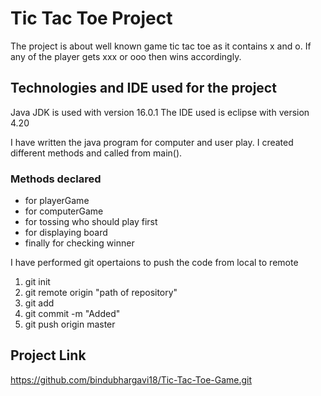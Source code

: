 # Tic Tac Toe Project
The project is about well known game tic tac toe as it contains x and o. If any of the player gets xxx or ooo then wins accordingly.
## Technologies and IDE used for the project
Java JDK is used with version 16.0.1
The IDE used is eclipse with version 4.20

I have written the java program for computer and user play. I created different methods and called from main().
### Methods declared
* for playerGame
* for computerGame
* for tossing who should play first
* for displaying board
* finally for checking winner

I have performed git opertaions to push the code from local to remote
1. git init
2. git remote origin "path of repository"
3. git add <filename>
4. git commit -m "Added"
5. git push origin master

## Project Link
https://github.com/bindubhargavi18/Tic-Tac-Toe-Game.git
